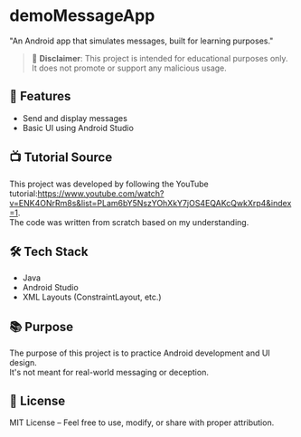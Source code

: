 # demoMessageApp
"An Android app that simulates messages, built for learning purposes."


>  📌 **Disclaimer**: This project is intended for educational purposes only. It does not promote or support any malicious usage.

## 🔧 Features

- Send and display messages
- Basic UI using Android Studio

## 📺 Tutorial Source

This project was developed by following the YouTube tutorial:https://www.youtube.com/watch?v=ENK4ONrRm8s&list=PLam6bY5NszYOhXkY7jOS4EQAKcQwkXrp4&index=1.  
The code was written from scratch based on my understanding.

## 🛠 Tech Stack

- Java 
- Android Studio
- XML Layouts (ConstraintLayout, etc.)

## 📚 Purpose

The purpose of this project is to practice Android development and UI design.  
It's not meant for real-world messaging or deception.

## 📜 License

MIT License – Feel free to use, modify, or share with proper attribution.
